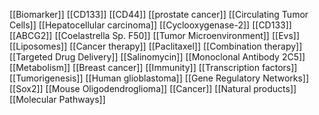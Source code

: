 [[Biomarker]]
[[CD133]]
[[CD44]]
[[prostate cancer]]
[[Circulating Tumor Cells]]
[[Hepatocellular carcinoma]]
[[Cyclooxygenase-2]]
[[CD133]]
[[ABCG2]]
[[Coelastrella Sp. F50]]
[[Tumor Microenvironment]]
[[Evs]]
[[Liposomes]]
[[Cancer therapy]]
[[Paclitaxel]]
[[Combination therapy]]
[[Targeted Drug Delivery]]
[[Salinomycin]]
[[Monoclonal Antibody 2C5]]
[[Metabolism]]
[[Breast cancer]]
[[Immunity]]
[[Transcription factors]]
[[Tumorigenesis]]
[[Human glioblastoma]]
[[Gene Regulatory Networks]]
[[Sox2]]
[[Mouse Oligodendroglioma]]
[[Cancer]]
[[Natural products]]
[[Molecular Pathways]]
